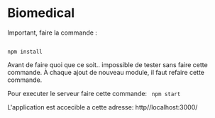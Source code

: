 # Biomedical

Important, faire la commande :

<code>
npm install
</code>

Avant de faire quoi que ce soit.. impossible de tester sans faire cette commande.
À chaque ajout de nouveau module, il faut refaire cette commande.


Pour executer le serveur faire cette commande:
<code>
npm start
</code>

L'application est accecible a cette adresse: http//localhost:3000/